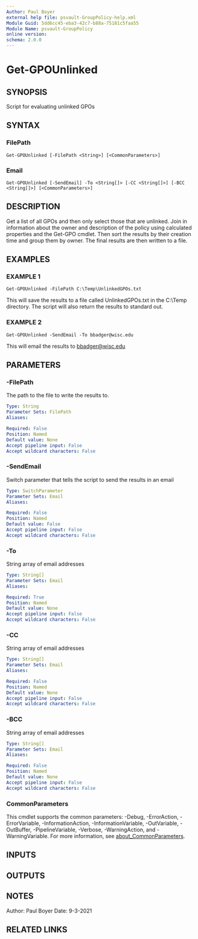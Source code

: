 ```yaml
---
Author: Paul Boyer
external help file: psvault-GroupPolicy-help.xml
Module Guid: 5dd6cc45-eba3-42c7-b88a-75181c5faa55
Module Name: psvault-GroupPolicy
online version:
schema: 2.0.0
---
```


# Get-GPOUnlinked

## SYNOPSIS
Script for evaluating unlinked GPOs

## SYNTAX

### FilePath
```
Get-GPOUnlinked [-FilePath <String>] [<CommonParameters>]
```

### Email
```
Get-GPOUnlinked [-SendEmail] -To <String[]> [-CC <String[]>] [-BCC <String[]>] [<CommonParameters>]
```

## DESCRIPTION
Get a list of all GPOs and then only select those that are unlinked.
Join in information about the owner and description of the policy using calculated properties and the Get-GPO cmdlet. 
Then sort the results by their creation time and group them by owner.
The final results are then written to a file.

## EXAMPLES

### EXAMPLE 1
```
Get-GPOUnlinked -FilePath C:\Temp\UnlinkedGPOs.txt
```

This will save the results to a file called UnlinkedGPOs.txt in the C:\Temp directory.
The script will also return the results to standard out.

### EXAMPLE 2
```
Get-GPOUnlinked -SendEmail -To bbadger@wisc.edu
```

This will email the results to bbadger@wisc.edu

## PARAMETERS

### -FilePath
The path to the file to write the results to.

```yaml
Type: String
Parameter Sets: FilePath
Aliases:

Required: False
Position: Named
Default value: None
Accept pipeline input: False
Accept wildcard characters: False
```

### -SendEmail
Switch parameter that tells the script to send the results in an email

```yaml
Type: SwitchParameter
Parameter Sets: Email
Aliases:

Required: False
Position: Named
Default value: False
Accept pipeline input: False
Accept wildcard characters: False
```

### -To
String array of email addresses

```yaml
Type: String[]
Parameter Sets: Email
Aliases:

Required: True
Position: Named
Default value: None
Accept pipeline input: False
Accept wildcard characters: False
```

### -CC
String array of email addresses

```yaml
Type: String[]
Parameter Sets: Email
Aliases:

Required: False
Position: Named
Default value: None
Accept pipeline input: False
Accept wildcard characters: False
```

### -BCC
String array of email addresses

```yaml
Type: String[]
Parameter Sets: Email
Aliases:

Required: False
Position: Named
Default value: None
Accept pipeline input: False
Accept wildcard characters: False
```

### CommonParameters
This cmdlet supports the common parameters: -Debug, -ErrorAction, -ErrorVariable, -InformationAction, -InformationVariable, -OutVariable, -OutBuffer, -PipelineVariable, -Verbose, -WarningAction, and -WarningVariable. For more information, see [about_CommonParameters](http://go.microsoft.com/fwlink/?LinkID=113216).

## INPUTS

## OUTPUTS

## NOTES
Author: Paul Boyer
Date: 9-3-2021

## RELATED LINKS
